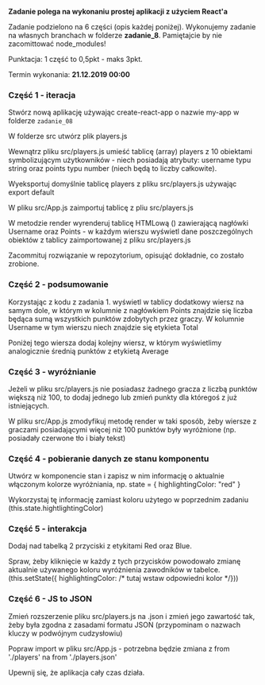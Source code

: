 **Zadanie polega na wykonaniu prostej aplikacji z użyciem React'a**

Zadanie podzielono na 6 części (opis każdej poniżej). Wykonujemy zadanie na własnych branchach w folderze **zadanie_8**. Pamiętajcie by nie zacomittować node_modules!

Punktacja: 1 część to 0,5pkt - maks 3pkt.

Termin wykonania: **21.12.2019 00:00**

### Część 1 - iteracja

   Stwórz nową aplikację używając create-react-app o nazwie my-app w folderze `zadanie_08`

   W folderze src utwórz plik players.js

   Wewnątrz pliku src/players.js umieść tablicę (array) players z 10 obiektami symbolizującym użytkowników - niech posiadają atrybuty: username typu string oraz points typu number (niech będą to liczby całkowite).

   Wyeksportuj domyślnie tablicę players z pliku src/players.js używając export default

   W pliku src/App.js zaimportuj tablicę z pliu src/players.js

   W metodzie render wyrenderuj tablicę HTMLową (<table>) zawierającą nagłówki Username oraz Points - w każdym wierszu wyświetl dane poszczególnych obiektów z tablicy zaimportowanej z pliku src/players.js

   Zacommituj rozwiązanie w repozytorium, opisująć dokładnie, co zostało zrobione.


### Część 2 - podsumowanie

   Korzystając z kodu z zadania 1. wyświetl w tablicy dodatkowy wiersz na samym dole, w którym w kolumnie z nagłówkiem Points znajdzie się liczba będąca sumą wszystkich punktów zdobytych przez graczy. W kolumnie Username w tym wierszu niech znajdzie się etykieta Total

   Poniżej tego wiersza dodaj kolejny wiersz, w którym wyświetlimy analogicznie średnią punktów z etykietą Average


### Część 3 - wyróżnianie

   Jeżeli w pliku src/players.js nie posiadasz żadnego gracza z liczbą punktów większą niż 100, to dodaj jednego lub zmień punkty dla któregoś z już istniejących.

   W pliku src/App.js zmodyfikuj metodę render w taki sposób, żeby wiersze z graczami posiadającymi więcej niż 100 punktów były wyróżnione (np. posiadały czerwone tło i biały tekst)


### Część 4 - pobieranie danych ze stanu komponentu

   Utwórz w komponencie stan i zapisz w nim informację o aktualnie włączonym kolorze wyróżniania, np. state = { highlightingColor: "red" }

   Wykorzystaj tę informację zamiast koloru użytego w poprzednim zadaniu (this.state.hightlightingColor)


### Część 5 - interakcja

   Dodaj nad tabelką 2 przyciski z etykitami Red oraz Blue.

   Spraw, żeby kliknięcie w każdy z tych przycisków powodowało zmianę aktualnie używanego koloru wyróżnienia zawodników w tabelce. (this.setState({ highlightingColor: /* tutaj wstaw odpowiedni kolor */}))


### Część 6 - JS to JSON

   Zmień rozszerzenie pliku src/players.js na .json i zmień jego zawartość tak, żeby była zgodna z zasadami formatu JSON (przypominam o nazwach kluczy w podwójnym cudzysłowiu)

   Popraw import w pliku src/App.js - potrzebna będzie zmiana z from './players' na from './players.json'

   Upewnij się, że aplikacja cały czas działa.

